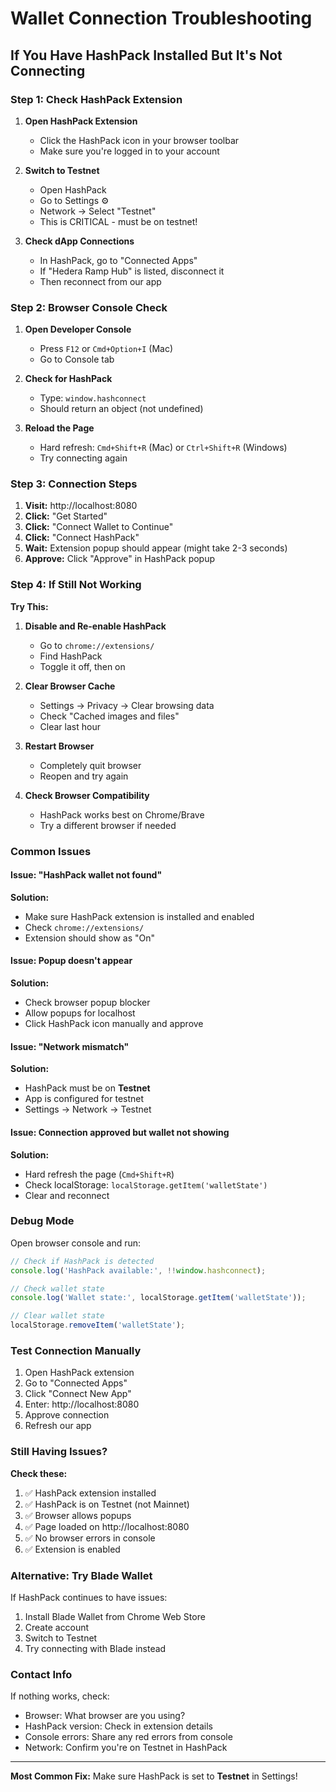 # Wallet Connection Troubleshooting

## If You Have HashPack Installed But It's Not Connecting

### Step 1: Check HashPack Extension

1. **Open HashPack Extension**
   - Click the HashPack icon in your browser toolbar
   - Make sure you're logged in to your account

2. **Switch to Testnet**
   - Open HashPack
   - Go to Settings ⚙️
   - Network → Select "Testnet"
   - This is CRITICAL - must be on testnet!

3. **Check dApp Connections**
   - In HashPack, go to "Connected Apps"
   - If "Hedera Ramp Hub" is listed, disconnect it
   - Then reconnect from our app

### Step 2: Browser Console Check

1. **Open Developer Console**
   - Press `F12` or `Cmd+Option+I` (Mac)
   - Go to Console tab

2. **Check for HashPack**
   - Type: `window.hashconnect`
   - Should return an object (not undefined)
   
3. **Reload the Page**
   - Hard refresh: `Cmd+Shift+R` (Mac) or `Ctrl+Shift+R` (Windows)
   - Try connecting again

### Step 3: Connection Steps

1. **Visit:** http://localhost:8080
2. **Click:** "Get Started" 
3. **Click:** "Connect Wallet to Continue"
4. **Click:** "Connect HashPack"
5. **Wait:** Extension popup should appear (might take 2-3 seconds)
6. **Approve:** Click "Approve" in HashPack popup

### Step 4: If Still Not Working

**Try This:**

1. **Disable and Re-enable HashPack**
   - Go to `chrome://extensions/`
   - Find HashPack
   - Toggle it off, then on

2. **Clear Browser Cache**
   - Settings → Privacy → Clear browsing data
   - Check "Cached images and files"
   - Clear last hour

3. **Restart Browser**
   - Completely quit browser
   - Reopen and try again

4. **Check Browser Compatibility**
   - HashPack works best on Chrome/Brave
   - Try a different browser if needed

### Common Issues

#### Issue: "HashPack wallet not found"
**Solution:** 
- Make sure HashPack extension is installed and enabled
- Check `chrome://extensions/` 
- Extension should show as "On"

#### Issue: Popup doesn't appear
**Solution:**
- Check browser popup blocker
- Allow popups for localhost
- Click HashPack icon manually and approve

#### Issue: "Network mismatch"
**Solution:**
- HashPack must be on **Testnet**
- App is configured for testnet
- Settings → Network → Testnet

#### Issue: Connection approved but wallet not showing
**Solution:**
- Hard refresh the page (`Cmd+Shift+R`)
- Check localStorage: `localStorage.getItem('walletState')`
- Clear and reconnect

### Debug Mode

Open browser console and run:

```javascript
// Check if HashPack is detected
console.log('HashPack available:', !!window.hashconnect);

// Check wallet state
console.log('Wallet state:', localStorage.getItem('walletState'));

// Clear wallet state
localStorage.removeItem('walletState');
```

### Test Connection Manually

1. Open HashPack extension
2. Go to "Connected Apps"
3. Click "Connect New App"
4. Enter: http://localhost:8080
5. Approve connection
6. Refresh our app

### Still Having Issues?

**Check these:**

1. ✅ HashPack extension installed
2. ✅ HashPack is on Testnet (not Mainnet)
3. ✅ Browser allows popups
4. ✅ Page loaded on http://localhost:8080
5. ✅ No browser errors in console
6. ✅ Extension is enabled

### Alternative: Try Blade Wallet

If HashPack continues to have issues:

1. Install Blade Wallet from Chrome Web Store
2. Create account
3. Switch to Testnet
4. Try connecting with Blade instead

### Contact Info

If nothing works, check:
- Browser: What browser are you using?
- HashPack version: Check in extension details
- Console errors: Share any red errors from console
- Network: Confirm you're on Testnet in HashPack

---

**Most Common Fix:** Make sure HashPack is set to **Testnet** in Settings!

